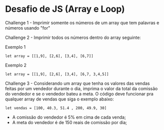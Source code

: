 # Desafio de JS (Array e Loop)

Challenge 1 - Imprimir somente os números de um array que tem palavras e números usando "for"

Challenge 2 - Imprimir todos os números dentro do array seguinte:

  Exemplo 1
  
    let array = [[1,9], [2,6], [3,4], [6,7]]

  Exemplo 2

    let array = [[1,9], [2,6], [3,4], [6,7, 3,4,5]]

Challenge 3 - Considerando um array que tenha os valores das vendas feitas por um vendedor durante o dia, imprima o valor da total da comissão do vendedor e se o vendedor bateu a meta.
O código deve funcionar pra qualquer array de vendas que siga o exemplo abaixo:

    let vendas = [100, 40.3, 51.4 , 200, 49.9, 30]

* A comissão do vendedor é 5% em cima de cada venda;
* A meta do vendedor é de 150 reais de comissão por dia;
